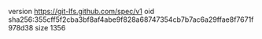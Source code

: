 version https://git-lfs.github.com/spec/v1
oid sha256:355cff5f2cba3bf8af4abe9f828a68747354cb7b7ac6a29ffae8f7671f978d38
size 1356
